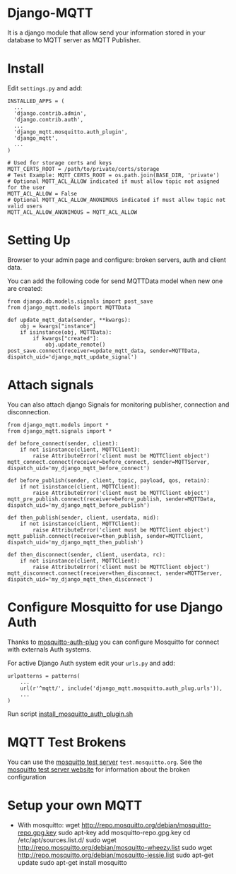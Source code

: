 Django-MQTT
===========
It is a django module that allow send your information stored in your database to MQTT server as MQTT Publisher.


Install
=======
Edit ```settings.py``` and add:
```
INSTALLED_APPS = (
  ...
  'django.contrib.admin',
  'django.contrib.auth',
  ...
  'django_mqtt.mosquitto.auth_plugin',
  'django_mqtt',
  ...
)

# Used for storage certs and keys
MQTT_CERTS_ROOT = /path/to/private/certs/storage
# Test Example: MQTT_CERTS_ROOT = os.path.join(BASE_DIR, 'private')
# Optional MQTT_ACL_ALLOW indicated if must allow topic not asigned for the user 
MQTT_ACL_ALLOW = False
# Optional MQTT_ACL_ALLOW_ANONIMOUS indicated if must allow topic not valid users
MQTT_ACL_ALLOW_ANONIMOUS = MQTT_ACL_ALLOW
```


Setting Up
==========
Browser to your admin page and configure: broken servers, auth and client data.

You can add the following code for send MQTTData model when new one are created:
```
from django.db.models.signals import post_save
from django_mqtt.models import MQTTData

def update_mqtt_data(sender, **kwargs):
    obj = kwargs["instance"]
    if isinstance(obj, MQTTData):
        if kwargs["created"]:
            obj.update_remote()
post_save.connect(receiver=update_mqtt_data, sender=MQTTData, dispatch_uid='django_mqtt_update_signal')
```


Attach signals
==============
You can also attach django Signals for monitoring publisher, connection and disconnection.
```
from django_mqtt.models import *
from django_mqtt.signals import *

def before_connect(sender, client):
    if not isinstance(client, MQTTClient):
        raise AttributeError('client must be MQTTClient object')
mqtt_connect.connect(receiver=before_connect, sender=MQTTServer, dispatch_uid='my_django_mqtt_before_connect')

def before_publish(sender, client, topic, payload, qos, retain):
    if not isinstance(client, MQTTClient):
        raise AttributeError('client must be MQTTClient object')
mqtt_pre_publish.connect(receiver=before_publish, sender=MQTTData, dispatch_uid='my_django_mqtt_before_publish')

def then_publish(sender, client, userdata, mid):
    if not isinstance(client, MQTTClient):
        raise AttributeError('client must be MQTTClient object')
mqtt_publish.connect(receiver=then_publish, sender=MQTTClient, dispatch_uid='my_django_mqtt_then_publish')

def then_disconnect(sender, client, userdata, rc):
    if not isinstance(client, MQTTClient):
        raise AttributeError('client must be MQTTClient object')
mqtt_disconnect.connect(receiver=then_disconnect, sender=MQTTServer, dispatch_uid='my_django_mqtt_then_disconnect')
```


Configure Mosquitto for use Django Auth
=======================================
Thanks to [mosquitto-auth-plug](https://github.com/jpmens/mosquitto-auth-plug) you can configure Mosquitto for connect
with externals Auth systems.

For active Django Auth system edit your ```urls.py``` and add:
```
urlpatterns = patterns(
    ...
    url(r'^mqtt/', include('django_mqtt.mosquitto.auth_plug.urls')),
    ...
)
```

Run script [install_mosquitto_auth_plugin.sh](script/install_mosquitto_auth_plugin.sh)


MQTT Test Brokens
=================
You can use the [mosquitto test server](http://test.mosquitto.org/) ```test.mosquitto.org```.
See the [mosquitto test server website](http://test.mosquitto.org/) for information about the broken configuration


Setup your own MQTT
===================
* With mosquitto:
wget http://repo.mosquitto.org/debian/mosquitto-repo.gpg.key
sudo apt-key add mosquitto-repo.gpg.key
cd /etc/apt/sources.list.d/
sudo wget http://repo.mosquitto.org/debian/mosquitto-wheezy.list
sudo wget http://repo.mosquitto.org/debian/mosquitto-jessie.list
sudo apt-get update
sudo apt-get install mosquitto

